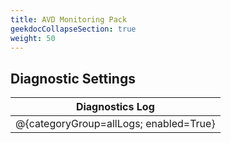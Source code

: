 ```yaml
---
title: AVD Monitoring Pack
geekdocCollapseSection: true
weight: 50
---
```

## Diagnostic Settings
|Diagnostics Log|
|---|
|@{categoryGroup=allLogs; enabled=True}|
